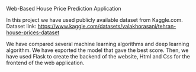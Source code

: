 Web-Based House Price Prediction Application

In this project we have used publicly available dataset from Kaggle.com.
Dataset link: https://www.kaggle.com/datasets/valakhorasani/tehran-house-prices-dataset

We have compared several machine learning algorithms and deep learning algorithm.
We have exported the model that gave the best score.
Then, we have used Flask to create the backend of the website, Html and Css for the frontend of the web application.

